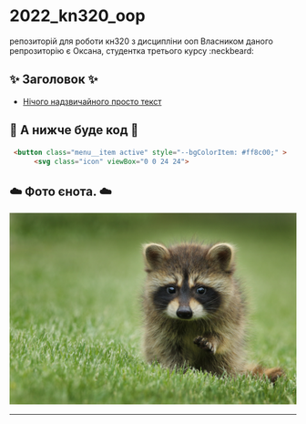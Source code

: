 # 2022_kn320_oop
репозиторій для роботи кн320 з дисципліни ооп
Власником даного репрозиторію є Оксана, студентка третього курсу :neckbeard:


## :sparkles: Заголовок :sparkles:

+ [Нічого надзвичайного просто текст](https://www.youtube.com/watch?v=dQw4w9WgXcQ&t=4s&ab_channel=RickAstley)

## :dizzy: А нижче буде код :dizzy:

```html 
 <button class="menu__item active" style="--bgColorItem: #ff8c00;" >
      <svg class="icon" viewBox="0 0 24 24">
```
## :cloud: Фото єнота. :cloud:
![any text](https://github.com/TemnaOksana/2022_kn320_oop/raw/main/photo/enot.jpg)

--------